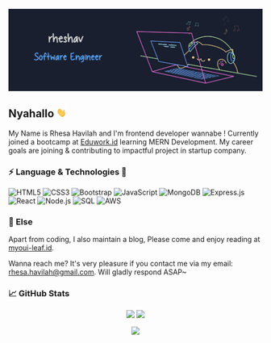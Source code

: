[![Header](https://raw.githubusercontent.com/rheshav/rheshav/main/banner_rheshav.jpg 'Header')](https://martinheinz.dev/)

## Nyahallo <img src="https://raw.githubusercontent.com/rheshav/rheshav/main/wave.gif" width="20px">

My Name is Rhesa Havilah and I'm frontend developer wannabe ! Currently joined a bootcamp at [Eduwork.id](https://eduwork.id/) learning MERN Development. My career goals are joining & contributing to impactful project in startup company.

### ⚡ Language & Technologies 🔧

![HTML5](https://img.shields.io/badge/HTML5-000?&logo=HTML5)
![CSS3](https://img.shields.io/badge/CSS3-000?&logo=CSS3)
![Bootstrap](https://img.shields.io/badge/Bootstrap-000?&logo=Bootstrap)
![JavaScript](https://img.shields.io/badge/-JavaScript-000?&logo=JavaScript)
![MongoDB](https://img.shields.io/badge/MongoDB-000?&logo=MongoDB)
![Express.js](https://img.shields.io/badge/Express.js-000?&logo=express)
![React](https://img.shields.io/badge/-React-000?&logo=React)
![Node.js](https://img.shields.io/badge/-Node.js-000?&logo=node.js)
![SQL](https://img.shields.io/badge/-SQL-000?&logo=MySQL)
![AWS](https://img.shields.io/badge/-AWS-000?&logo=Amazon-AWS&logoColor=F90)

### 🔭 Else

Apart from coding, I also maintain a blog, Please come and enjoy reading at [myoui-leaf.id](https://myoui-leaf.id/).

Wanna reach me? It's very pleasure if you contact me via my email: [rhesa.havilah@gmail.com](mailto:rhesa.havilah@gmail.com). Will gladly respond ASAP~

<!-- Testing features -->

### &#x1f4c8; GitHub Stats

<p align="center">
  <img width="49%" src="https://github-readme-stats.vercel.app/api?username=rheshav&show_icons=true&theme=github_dark" />
  <img width="49%" src="https://github-readme-streak-stats.herokuapp.com/?user=rheshav&theme=blueberry_duo" />
</p>

<p align="center">
<a href="https://github.com/rheshav/rheshav">
  <img src="https://github-readme-stats.vercel.app/api/top-langs/?username=rheshav&title_color=58a6ff&text_color=f0f6fc&icon_color=2bbc8a&bg_color=0d1117&layout=compact" />
</a>
</p>

<!-- End of testing features -->

<!--
**rheshav/rheshav** is a ✨ _special_ ✨ repository because its `README.md` (this file) appears on your GitHub profile.

Here are some ideas to get you started:

- 🔭 I’m currently working on ...
- 🌱 I’m currently learning ...
- 👯 I’m looking to collaborate on ...
- 🤔 I’m looking for help with ...
- 💬 Ask me about ...
- 📫 How to reach me: ...
- 😄 Pronouns: ...
- ⚡ Fun fact: ...
-->

<!-- credit
1. bongo pang cat : https://codepen.io/carolineartz/pen/qBOEzQa
 -->
